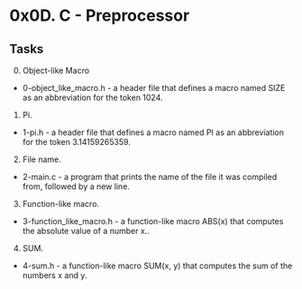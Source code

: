 # 0x0D. C - Preprocessor

## Tasks

0. Object-like Macro
- 0-object_like_macro.h - a header file that defines a macro named SIZE as an abbreviation for the token 1024.

1. Pi.
- 1-pi.h - a header file that defines a macro named PI as an abbreviation for the token 3.14159265359.

2. File name.
- 2-main.c -  a program that prints the name of the file it was compiled from, followed by a new line.

3. Function-like macro.
- 3-function_like_macro.h -  a function-like macro ABS(x) that computes the absolute value of a number x..

4. SUM.
- 4-sum.h - a function-like macro SUM(x, y) that computes the sum of the numbers x and y.
